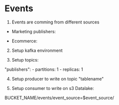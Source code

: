 # Events

1. Events are comming from different sources

  - Marketing publishers:

  - Ecommerce:


2. Setup kafka environment

3. Setup topics:

  "publishers":
    - partitions: 1
    - replicas: 1


4. Setup producer to write on topic "tablename"

4. Setup consumer to write on s3 Datalake:

  BUCKET_NAME/events/event_source=$event_source/
